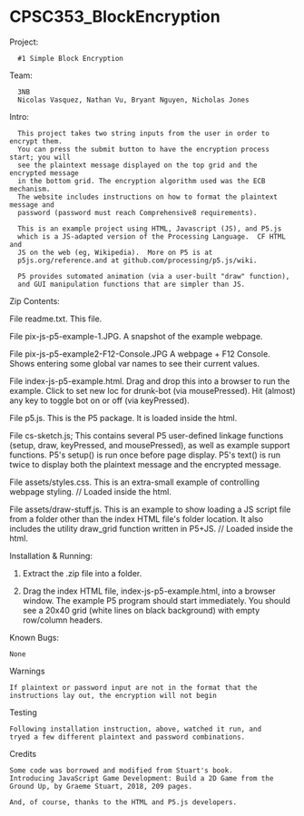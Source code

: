 # CPSC353_BlockEncryption

Project: 

      #1 Simple Block Encryption

Team: 

      3NB
      Nicolas Vasquez, Nathan Vu, Bryant Nguyen, Nicholas Jones

Intro:

      This project takes two string inputs from the user in order to encrypt them.
      You can press the submit button to have the encryption process start; you will
      see the plaintext message displayed on the top grid and the encrypted message
      in the bottom grid. The encryption algorithm used was the ECB mechanism. 
      The website includes instructions on how to format the plaintext message and 
      password (password must reach Comprehensive8 requirements).

      This is an example project using HTML, Javascript (JS), and P5.js
      which is a JS-adapted version of the Processing Language.  CF HTML and
      JS on the web (eg, Wikipedia).  More on P5 is at
      p5js.org/reference.and at github.com/processing/p5.js/wiki.

      P5 provides sutomated animation (via a user-built "draw" function),
      and GUI manipulation functions that are simpler than JS.

Zip Contents:

  File readme.txt.  This file.

  File pix-js-p5-example-1.JPG.  A snapshot of the example webpage.

  File pix-js-p5-example2-F12-Console.JPG  A webpage + F12 Console.
    Shows entering some global var names to see their current values.

  File index-js-p5-example.html. Drag and drop this into a browser to
    run the example.
    Click to set new loc for drunk-bot (via mousePressed).
    Hit (almost) any key to toggle bot on or off (via keyPressed).

  File p5.js. This is the P5 package.  It is loaded inside the html.

  File cs-sketch.js; This contains several P5 user-defined linkage functions
    (setup, draw, keyPressed, and mousePressed), as well as example
    support functions. P5's setup() is run once before page display.
    P5's text() is run twice to display both the plaintext message and the
    encrypted message.

  File assets/styles.css.  This is an extra-small example of controlling
    webpage styling.  // Loaded inside the html.

  File assets/draw-stuff.js. This is an example to show loading a JS
    script file from a folder other than the index HTML file's
    folder location.  It also includes the utility draw_grid function
    written in P5+JS. // Loaded inside the html.

Installation & Running:

  1. Extract the .zip file into a folder.

  2. Drag the index HTML file, index-js-p5-example.html, into a browser
    window.  The example P5 program should start immediately.  You
    should see a 20x40 grid (white lines on black background) with
    empty row/column headers.

Known Bugs:

    None

Warnings

    If plaintext or password input are not in the format that the  
    instructions lay out, the encryption will not begin

Testing

    Following installation instruction, above, watched it run, and
    tryed a few different plaintext and password combinations.

Credits

    Some code was borrowed and modified from Stuart's book.  
    Introducing JavaScript Game Development: Build a 2D Game from the
    Ground Up, by Graeme Stuart, 2018, 209 pages.

    And, of course, thanks to the HTML and P5.js developers.
